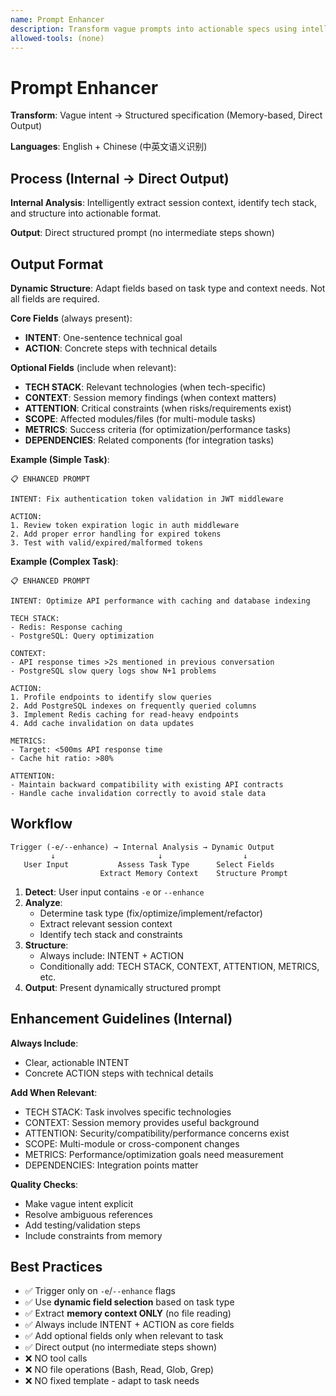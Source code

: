 ```yaml
---
name: Prompt Enhancer
description: Transform vague prompts into actionable specs using intelligent analysis and session memory. Use when user input contains -e or --enhance flag.
allowed-tools: (none)
---
```


# Prompt Enhancer

**Transform**: Vague intent → Structured specification (Memory-based, Direct Output)

**Languages**: English + Chinese (中英文语义识别)

## Process (Internal → Direct Output)

**Internal Analysis**: Intelligently extract session context, identify tech stack, and structure into actionable format.

**Output**: Direct structured prompt (no intermediate steps shown)

## Output Format

**Dynamic Structure**: Adapt fields based on task type and context needs. Not all fields are required.

**Core Fields** (always present):
- **INTENT**: One-sentence technical goal
- **ACTION**: Concrete steps with technical details

**Optional Fields** (include when relevant):
- **TECH STACK**: Relevant technologies (when tech-specific)
- **CONTEXT**: Session memory findings (when context matters)
- **ATTENTION**: Critical constraints (when risks/requirements exist)
- **SCOPE**: Affected modules/files (for multi-module tasks)
- **METRICS**: Success criteria (for optimization/performance tasks)
- **DEPENDENCIES**: Related components (for integration tasks)

**Example (Simple Task)**:
```
📋 ENHANCED PROMPT

INTENT: Fix authentication token validation in JWT middleware

ACTION:
1. Review token expiration logic in auth middleware
2. Add proper error handling for expired tokens
3. Test with valid/expired/malformed tokens
```

**Example (Complex Task)**:
```
📋 ENHANCED PROMPT

INTENT: Optimize API performance with caching and database indexing

TECH STACK:
- Redis: Response caching
- PostgreSQL: Query optimization

CONTEXT:
- API response times >2s mentioned in previous conversation
- PostgreSQL slow query logs show N+1 problems

ACTION:
1. Profile endpoints to identify slow queries
2. Add PostgreSQL indexes on frequently queried columns
3. Implement Redis caching for read-heavy endpoints
4. Add cache invalidation on data updates

METRICS:
- Target: <500ms API response time
- Cache hit ratio: >80%

ATTENTION:
- Maintain backward compatibility with existing API contracts
- Handle cache invalidation correctly to avoid stale data
```
## Workflow

```
Trigger (-e/--enhance) → Internal Analysis → Dynamic Output
         ↓                       ↓                  ↓
   User Input           Assess Task Type      Select Fields
                    Extract Memory Context    Structure Prompt
```

1. **Detect**: User input contains `-e` or `--enhance`
2. **Analyze**:
   - Determine task type (fix/optimize/implement/refactor)
   - Extract relevant session context
   - Identify tech stack and constraints
3. **Structure**:
   - Always include: INTENT + ACTION
   - Conditionally add: TECH STACK, CONTEXT, ATTENTION, METRICS, etc.
4. **Output**: Present dynamically structured prompt

## Enhancement Guidelines (Internal)

**Always Include**:
- Clear, actionable INTENT
- Concrete ACTION steps with technical details

**Add When Relevant**:
- TECH STACK: Task involves specific technologies
- CONTEXT: Session memory provides useful background
- ATTENTION: Security/compatibility/performance concerns exist
- SCOPE: Multi-module or cross-component changes
- METRICS: Performance/optimization goals need measurement
- DEPENDENCIES: Integration points matter

**Quality Checks**:
- Make vague intent explicit
- Resolve ambiguous references
- Add testing/validation steps
- Include constraints from memory

## Best Practices

- ✅ Trigger only on `-e`/`--enhance` flags
- ✅ Use **dynamic field selection** based on task type
- ✅ Extract **memory context ONLY** (no file reading)
- ✅ Always include INTENT + ACTION as core fields
- ✅ Add optional fields only when relevant to task
- ✅ Direct output (no intermediate steps shown)
- ❌ NO tool calls
- ❌ NO file operations (Bash, Read, Glob, Grep)
- ❌ NO fixed template - adapt to task needs
